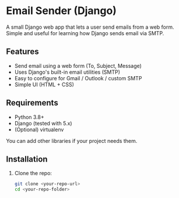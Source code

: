 
# Email Sender (Django)

A small Django web app that lets a user send emails from a web form.  
Simple and useful for learning how Django sends email via SMTP.

##  Features
- Send email using a web form (To, Subject, Message)  
- Uses Django's built-in email utilities (SMTP)  
- Easy to configure for Gmail / Outlook / custom SMTP  
- Simple UI (HTML + CSS)

## Requirements
- Python 3.8+  
- Django (tested with 5.x)  
- (Optional) virtualenv

You can add other libraries if your project needs them.  

## Installation

1. Clone the repo:
   ```bash
   git clone <your-repo-url>
   cd <your-repo-folder>
